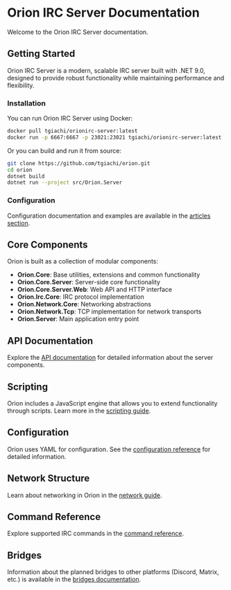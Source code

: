 # Orion IRC Server Documentation

Welcome to the Orion IRC Server documentation.

## Getting Started

Orion IRC Server is a modern, scalable IRC server built with .NET 9.0, designed to provide robust functionality while maintaining performance and flexibility.

### Installation

You can run Orion IRC Server using Docker:

```bash
docker pull tgiachi/orionirc-server:latest
docker run -p 6667:6667 -p 23021:23021 tgiachi/orionirc-server:latest
```

Or you can build and run it from source:

```bash
git clone https://github.com/tgiachi/orion.git
cd orion
dotnet build
dotnet run --project src/Orion.Server
```

### Configuration

Configuration documentation and examples are available in the [articles section](articles/configuration.md).

## Core Components

Orion is built as a collection of modular components:

- **Orion.Core**: Base utilities, extensions and common functionality
- **Orion.Core.Server**: Server-side core functionality
- **Orion.Core.Server.Web**: Web API and HTTP interface
- **Orion.Irc.Core**: IRC protocol implementation
- **Orion.Network.Core**: Networking abstractions
- **Orion.Network.Tcp**: TCP implementation for network transports
- **Orion.Server**: Main application entry point

## API Documentation

Explore the [API documentation](api/index.html) for detailed information about the server components.

## Scripting

Orion includes a JavaScript engine that allows you to extend functionality through scripts. Learn more in the [scripting guide](articles/scripting.md).

## Configuration

Orion uses YAML for configuration. See the [configuration reference](articles/configuration.md) for detailed information.

## Network Structure

Learn about networking in Orion in the [network guide](articles/networking.md).

## Command Reference

Explore supported IRC commands in the [command reference](articles/commands.md).

## Bridges

Information about the planned bridges to other platforms (Discord, Matrix, etc.) is available in the [bridges documentation](articles/bridges.md).
